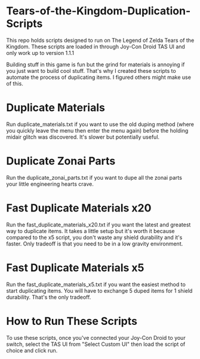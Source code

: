 # Tears-of-the-Kingdom-Duplication-Scripts
This repo holds scripts designed to run on The Legend of Zelda Tears of the Kingdom. These scripts are loaded in through Joy-Con Droid TAS UI and only work up to version 1.1.1

Building stuff in this game is fun but the grind for materials is annoying if you just want to build cool stuff. That's why I created these scripts to automate the process of duplicating items. I figured others might make use of this.

# Duplicate Materials
Run duplicate_materials.txt if you want to use the old duping method (where you quickly leave the menu then enter the menu again) before the holding midair glitch was discovered. It's slower but potentially useful.

# Duplicate Zonai Parts
Run the duplicate_zonai_parts.txt if you want to dupe all the zonai parts your little engineering hearts crave.

# Fast Duplicate Materials x20
Run the fast_duplicate_materials_x20.txt if you want the latest and greatest way to duplicate items. It takes a little setup but it's worth it because compared to the x5 script, you don't waste any shield durability and it's faster. Only tradeoff is that you need to be in a low gravity environment.

# Fast Duplicate Materials x5
Run the fast_duplicate_materials_x5.txt if you want the easiest method to start duplicating items. You will have to exchange 5 duped items for 1 shield durability. That's the only tradeoff.

# How to Run These Scripts
To use these scripts, once you've connected your Joy-Con Droid to your switch, select the TAS UI from "Select Custom UI" then load the script of choice and click run.
